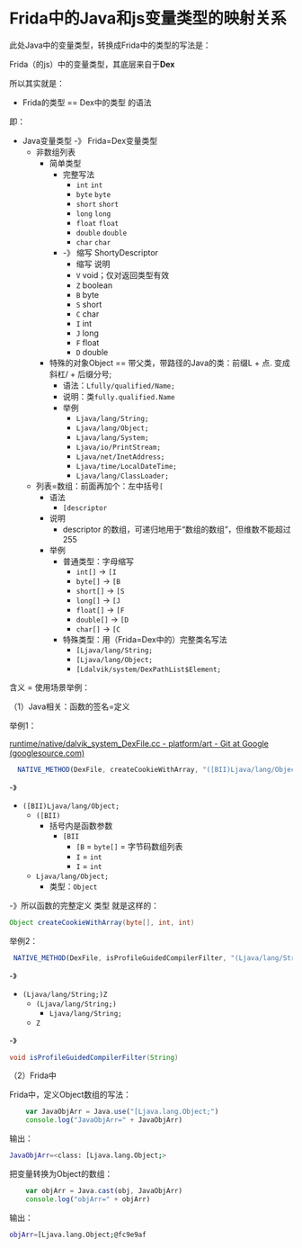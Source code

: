 # Frida中的Java和js变量类型的映射关系

此处Java中的变量类型，转换成Frida中的类型的写法是：

Frida（的js）中的变量类型，其底层来自于**Dex**

所以其实就是：

* Frida的类型 == Dex中的类型 的语法

即：

* Java变量类型 -》 Frida=Dex变量类型
  * 非数组列表
    * 简单类型
      * 完整写法
        * `int`  `int`
        * `byte`  `byte`
        * `short`  `short`
        * `long`  `long`
        * `float`  `float`
        * `double`  `double`
        * `char`  `char`
      * -》 缩写 ShortyDescriptor
        * 缩写 说明
        * `V`  void；仅对返回类型有效
        * `Z`  boolean
        * `B`  byte
        * `S`  short
        * `C`  char
        * `I`  int
        * `J`  long
        * `F`  float
        * `D`  double
    * 特殊的对象Object == 带父类，带路径的Java的类：前缀L + 点. 变成 斜杠/ + 后缀分号;
      * 语法：`Lfully/qualified/Name;`
      * 说明：类`fully.qualified.Name`
      * 举例
        * `Ljava/lang/String;`
        * `Ljava/lang/Object;`
        * `Ljava/lang/System;`
        * `Ljava/io/PrintStream;`
        * `Ljava/net/InetAddress;`
        * `Ljava/time/LocalDateTime;`
        * `Ljava/lang/ClassLoader;`
  * 列表=数组：前面再加个：左中括号`[`
    * 语法
      * `[descriptor`
    * 说明
      * descriptor 的数组，可递归地用于“数组的数组”，但维数不能超过 255
    * 举例
      * 普通类型：字母缩写
        * `int[]` -> `[I`
        * `byte[]` -> `[B`
        * `short[]` -> `[S`
        * `long[]` -> `[J`
        * `float[]` -> `[F`
        * `double[]` -> `[D`
        * `char[]` -> `[C`
      * 特殊类型：用（Frida=Dex中的）完整类名写法
        * `[Ljava/lang/String;`
        * `[Ljava/lang/Object;`
        * `[Ldalvik/system/DexPathList$Element;`

含义 = 使用场景举例：

（1）Java相关：函数的签名=定义

举例1：

[runtime/native/dalvik_system_DexFile.cc - platform/art - Git at Google (googlesource.com)](https://android.googlesource.com/platform/art/+/refs/heads/master/runtime/native/dalvik_system_DexFile.cc)

```js
  NATIVE_METHOD(DexFile, createCookieWithArray, "([BII)Ljava/lang/Object;"),
```

-》

* `([BII)Ljava/lang/Object;`
  * `([BII)`
    * 括号内是函数参数
      * `[BII`
        * `[B` = `byte[]` = 字节码数组列表
        * `I` = `int`
        * `I` = `int`
  * `Ljava/lang/Object;`
    * 类型：`Object`

-》所以函数的完整定义 类型 就是这样的：

```java
Object createCookieWithArray(byte[], int, int)
```

举例2：

```js
 NATIVE_METHOD(DexFile, isProfileGuidedCompilerFilter, "(Ljava/lang/String;)Z"),
```

-》

* `(Ljava/lang/String;)Z`
  * `(Ljava/lang/String;)`
    * `Ljava/lang/String;`
  * `Z`

-》

```java
void isProfileGuidedCompilerFilter(String)
```

（2）Frida中

Frida中，定义Object数组的写法：

```js
    var JavaObjArr = Java.use("[Ljava.lang.Object;")
    console.log("JavaObjArr=" + JavaObjArr)
```

输出：

```bash
JavaObjArr=<class: [Ljava.lang.Object;>
```

把变量转换为Object的数组：

```js
    var objArr = Java.cast(obj, JavaObjArr)
    console.log("objArr=" + objArr)
```

输出：

```bash
objArr=[Ljava.lang.Object;@fc9e9af
```
